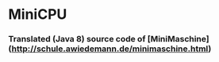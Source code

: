 # MiniCPU
### Translated (Java 8) source code of [MiniMaschine] (http://schule.awiedemann.de/minimaschine.html)